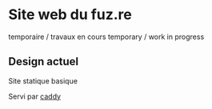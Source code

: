 # Site web du fuz.re

temporaire / travaux en cours
temporary  / work in progress


## Design actuel

Site statique basique

Servi par [caddy](https://caddyserver.com/)

